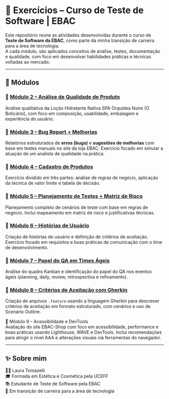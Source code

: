 # 🧪 Exercícios – Curso de Teste de Software | EBAC

Este repositório reúne as atividades desenvolvidas durante o curso de **Teste de Software da EBAC**, como parte da minha transição de carreira para a área de tecnologia.  
A cada módulo, são aplicados conceitos de análise, testes, documentação e qualidade, com foco em desenvolver habilidades práticas e técnicas voltadas ao mercado.

---

## 📂 Módulos

### 🔹 [Módulo 2 – Análise de Qualidade de Produto](./modulo-2-analise-produto/README.md)
Análise qualitativa da Loção Hidratante Nativa SPA Orquídea Noire (O Boticário), com foco em composição, usabilidade, embalagem e experiência do usuário.

### 🔹 [Módulo 3 – Bug Report + Melhorias](./modulo-3-bugreport/README.md)
Relatórios estruturados de **erros (bugs)** e **sugestões de melhorias** com base em testes manuais no site da loja EBAC. Exercício focado em simular a atuação de um analista de qualidade na prática.

### 🔹 [Módulo 4 – Cadastro de Produtos](./modulo-4-cadastro-produtos/README.md)
Exercício dividido em três partes: análise de regras de negócio, aplicação da técnica de valor limite e tabela de decisão.

### 🔹 [Módulo 5 – Planejamento de Testes + Matriz de Risco](./ebac-modulo-5-cadastro-produtos/README.md)
Planejamento completo de cenários de teste com base em regras de negócio. Inclui mapeamento em matriz de risco e justificativas técnicas.

### 🔹 [Módulo 6 – Histórias de Usuário](./modulo-6-historias-usuario/README.md)
Criação de histórias de usuário e definição de critérios de aceitação. Exercício focado em requisitos e boas práticas de comunicação com o time de desenvolvimento.

### 🔹 [Módulo 7 – Papel do QA em Times Ágeis](./modulo-7-times-ageis/README.md)
Análise do quadro Kanban e identificação do papel do QA nos eventos ágeis (planning, daily, review, retrospectiva e refinamento).

### 🔹 [Módulo 8 – Critérios de Aceitação com Gherkin](./modulo-8-gherkin/README.md)
Criação de arquivos `.feature` usando a linguagem Gherkin para descrever critérios de aceitação em formato estruturado, com cenários e uso de Scenario Outline.

🔹 Módulo 9 – Acessibilidade e DevTools  
Avaliação do site EBAC-Shop com foco em acessibilidade, performance e boas práticas usando Lighthouse, WAVE e DevTools. Inclui recomendações para atingir o nível AAA e alterações visuais via ferramentas do navegador.


---

## ✨ Sobre mim

👩‍💻 Laura Tomazelli  
🎓 Formada em Estética e Cosmética pela UCEFF  
📚 Estudante de Teste de Software pela EBAC  
🚀 Em transição de carreira para a área de tecnologia
